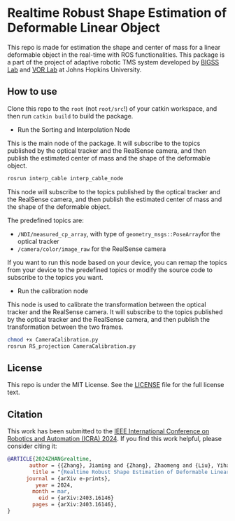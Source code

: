 # Realtime Robust Shape Estimation of Deformable Linear Object

This repo is made for estimation the shape and center of mass for a linear deformable object in the real-time with ROS functionalities. This package is a part of the project of adaptive robotic TMS system developed by [BIGSS Lab](https://bigss.lcsr.jhu.edu/) and [VOR Lab](https://vorlab.jhu.edu/) at Johns Hopkins University.

## How to use
Clone this repo to the `root` (not `root/src`!) of your catkin workspace, and then run `catkin build` to build the package.

* Run the Sorting and Interpolation Node

This is the main node of the package. It will subscribe to the topics published by the optical tracker and the RealSense camera, and then publish the estimated center of mass and the shape of the deformable object.

```bash
rosrun interp_cable interp_cable_node
```

This node will subscribe to the topics published by the optical tracker and the RealSense camera, and then publish the estimated center of mass and the shape of the deformable object.

The predefined topics are:
- `/NDI/measured_cp_array`, with type of `geometry_msgs::PoseArray`for the optical tracker
- `/camera/color/image_raw` for the RealSense camera

If you want to run this node based on your device, you can remap the topics from your device to the predefined topics or modify the source code to subscribe to the topics you want.

* Run the calibration node

This node is used to calibrate the transformation between the optical tracker and the RealSense camera. It will subscribe to the topics published by the optical tracker and the RealSense camera, and then publish the transformation between the two frames.

```bash
chmod +x CameraCalibration.py
rosrun RS_projection CameraCalibration.py
```

## License
This repo is under the MIT License. See the [LICENSE](LICENSE) file for the full license text. 

## Citation
This work has been submitted to the [IEEE International Conference on Robotics and Automation (ICRA) 2024](https://2024.ieee-icra.org/). If you find this work helpful, please consider citing it:

```bibtex
@ARTICLE{2024ZHANGrealtime,
       author = {{Zhang}, Jiaming and {Zhang}, Zhaomeng and {Liu}, Yihao and {Chen}, Yaqian and {Kheradmand}, Amir and {Armand}, Mehran},
        title = "{Realtime Robust Shape Estimation of Deformable Linear Object}",
      journal = {arXiv e-prints},
         year = 2024,
        month = mar,
          eid = {arXiv:2403.16146}
        pages = {arXiv:2403.16146},
}
```

